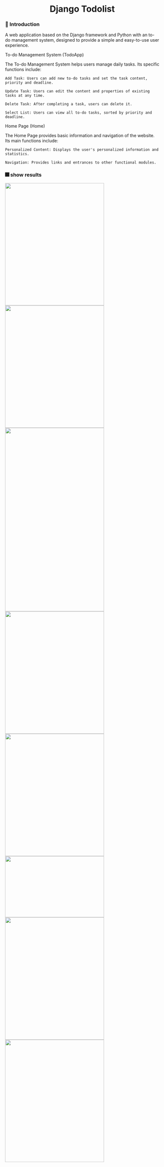 <h1 align="center">Django Todolist</h1>

### :page_facing_up: Introduction

A web application based on the Django framework and Python with an to-do management system, designed to provide a simple and easy-to-use user experience.



To-do Management System (TodoApp)

The To-do Management System helps users manage daily tasks. Its specific functions include:

    Add Task: Users can add new to-do tasks and set the task content, priority and deadline.

    Update Task: Users can edit the content and properties of existing tasks at any time.

    Delete Task: After completing a task, users can delete it.

    Select List: Users can view all to-do tasks, sorted by priority and deadline.

Home Page (Home)

The Home Page provides basic information and navigation of the website. Its main functions include:

    Personalized Content: Displays the user's personalized information and statistics.

    Navigation: Provides links and entrances to other functional modules.

### :fireworks: show results

<img src="images/1homepage.png" width="80%" height="400">
<img src="images/2todoapp-login.png" width="80%" height="400">
<img src="images/3todoapp.png" width="80%" height="600">
<img src="images/4add&update.png" width="80%" height="400">
<img src="images/5delete.png" width="80%" height="400">
<img src="images/6search1.png" width="80%" height="200">
<img src="images/7search2.png" width="80%" height="400">
<img src="images/8successpage.png" width="80%" height="400">
